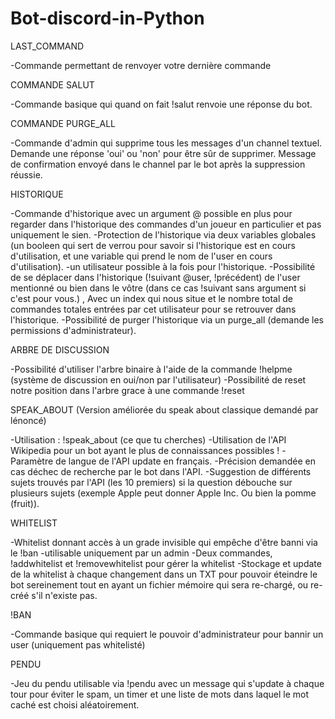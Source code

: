 # Bot-discord-in-Python


LAST_COMMAND

-Commande permettant de renvoyer votre dernière commande


COMMANDE SALUT

-Commande basique qui quand on fait !salut renvoie une réponse du bot.


COMMANDE PURGE_ALL

-Commande d'admin qui supprime tous les messages d'un channel textuel. Demande une réponse 'oui' ou 'non' pour être sûr de supprimer. Message de confirmation envoyé dans le channel par le bot après la suppression réussie.


HISTORIQUE

-Commande d'historique avec un argument @ possible en plus pour regarder dans l'historique des commandes d'un joueur en particulier et pas uniquement le sien.
-Protection de l'historique via deux variables globales (un booleen qui sert de verrou pour savoir si l'historique est en cours d'utilisation, et une variable qui prend le nom de l'user en cours d'utilisation).
-un utilisateur possible à la fois pour l'historique.
-Possibilité de se déplacer dans l'historique (!suivant @user, !précédent) de l'user mentionné ou bien dans le vôtre (dans ce cas !suivant sans argument si c'est pour vous.) , Avec un index qui nous situe et le nombre total de commandes totales entrées par cet utilisateur pour se retrouver dans l'historique.
-Possibilité de purger l'historique via un purge_all (demande les permissions d'administrateur).


ARBRE DE DISCUSSION 

-Possibilité d'utiliser l'arbre binaire à l'aide de la commande !helpme (système de discussion en oui/non par l'utilisateur)
-Possibilité de reset notre position dans l'arbre grace à une commande !reset


SPEAK_ABOUT (Version améliorée du speak about classique demandé par lénoncé)

-Utilisation : !speak_about (ce que tu cherches)
-Utilisation de l'API Wikipedia pour un bot ayant le plus de connaissances possibles !
-Paramètre de langue de l'API update en français.
-Précision demandée en cas déchec de recherche par le bot dans l'API.
-Suggestion de différents sujets trouvés par l'API (les 10 premiers) si la question débouche sur plusieurs sujets (exemple Apple peut donner Apple Inc. Ou bien la pomme (fruit)).

WHITELIST

-Whitelist donnant accès à un grade invisible qui empêche d'être banni via le !ban
-utilisable uniquement par un admin
-Deux commandes, !addwhitelist et !removewhitelist pour gérer la whitelist
-Stockage et update de la whitelist à chaque changement dans un TXT pour pouvoir éteindre le bot sereinement tout en ayant un fichier mémoire qui sera re-chargé, ou re-créé s'il n'existe pas.

!BAN

-Commande basique qui requiert le pouvoir d'administrateur pour bannir un user (uniquement pas whitelisté)

PENDU

-Jeu du pendu utilisable via !pendu avec un message qui s'update à chaque tour pour éviter le spam, un timer et une liste de mots dans laquel le mot caché est choisi aléatoirement.




